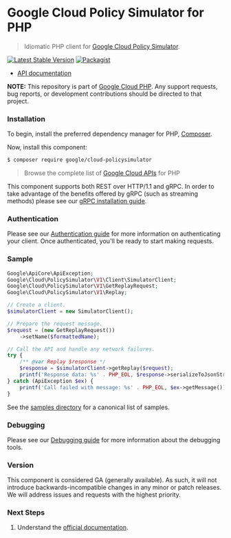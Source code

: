 # Google Cloud Policy Simulator for PHP

> Idiomatic PHP client for [Google Cloud Policy Simulator]().

[![Latest Stable Version](https://poser.pugx.org/google/cloud-policysimulator/v/stable)](https://packagist.org/packages/google/cloud-policysimulator) [![Packagist](https://img.shields.io/packagist/dm/google/cloud-policysimulator.svg)](https://packagist.org/packages/google/cloud-policysimulator)

* [API documentation](https://cloud.google.com/php/docs/reference/cloud-policysimulator/latest)

**NOTE:** This repository is part of [Google Cloud PHP](https://github.com/googleapis/google-cloud-php). Any
support requests, bug reports, or development contributions should be directed to
that project.

### Installation

To begin, install the preferred dependency manager for PHP, [Composer](https://getcomposer.org/).

Now, install this component:

```sh
$ composer require google/cloud-policysimulator
```

> Browse the complete list of [Google Cloud APIs](https://cloud.google.com/php/docs/reference)
> for PHP

This component supports both REST over HTTP/1.1 and gRPC. In order to take advantage of the benefits
offered by gRPC (such as streaming methods) please see our
[gRPC installation guide](https://cloud.google.com/php/grpc).

### Authentication

Please see our [Authentication guide](https://github.com/googleapis/google-cloud-php/blob/main/AUTHENTICATION.md) for more information
on authenticating your client. Once authenticated, you'll be ready to start making requests.

### Sample

```php
Google\ApiCore\ApiException;
Google\Cloud\PolicySimulator\V1\Client\SimulatorClient;
Google\Cloud\PolicySimulator\V1\GetReplayRequest;
Google\Cloud\PolicySimulator\V1\Replay;

// Create a client.
$simulatorClient = new SimulatorClient();

// Prepare the request message.
$request = (new GetReplayRequest())
    ->setName($formattedName);

// Call the API and handle any network failures.
try {
    /** @var Replay $response */
    $response = $simulatorClient->getReplay($request);
    printf('Response data: %s' . PHP_EOL, $response->serializeToJsonString());
} catch (ApiException $ex) {
    printf('Call failed with message: %s' . PHP_EOL, $ex->getMessage());
}
```

See the [samples directory](https://github.com/googleapis/google-cloud-php-policysimulator/tree/main/samples) for a canonical list of samples.

### Debugging

Please see our [Debugging guide](https://github.com/googleapis/google-cloud-php/blob/main/DEBUG.md)
for more information about the debugging tools.

### Version

This component is considered GA (generally available). As such, it will not introduce backwards-incompatible changes in
any minor or patch releases. We will address issues and requests with the highest priority.

### Next Steps

1. Understand the [official documentation](https://cloud.google.com/policy-intelligence/docs/iam-simulator-overview).
